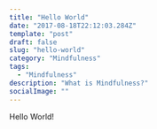 ```yaml
---
title: "Hello World"
date: "2017-08-18T22:12:03.284Z"
template: "post"
draft: false
slug: "hello-world"
category: "Mindfulness"
tags:
  - "Mindfulness"
description: "What is Mindfulness?"
socialImage: ""
---
```


Hello World!

